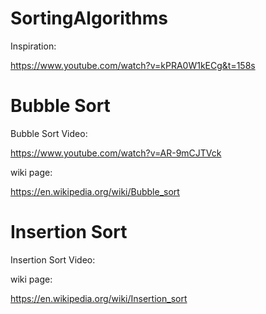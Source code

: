 # SortingAlgorithms
Inspiration:

https://www.youtube.com/watch?v=kPRA0W1kECg&t=158s

# Bubble Sort
Bubble Sort Video:

https://www.youtube.com/watch?v=AR-9mCJTVck

wiki page:

https://en.wikipedia.org/wiki/Bubble_sort

# Insertion Sort
Insertion Sort Video:



wiki page:

https://en.wikipedia.org/wiki/Insertion_sort
